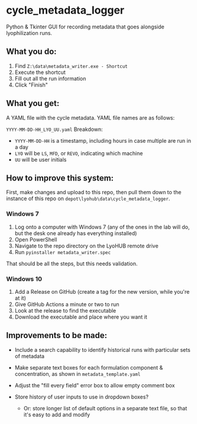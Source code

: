 # cycle_metadata_logger
Python & Tkinter GUI for recording metadata that goes alongside lyophilization runs.

## What you do:

1. Find `Z:\data\metadata_writer.exe - Shortcut`
1. Execute the shortcut
1. Fill out all the run information
1. Click "Finish"

## What you get:

A YAML file with the cycle metadata.
YAML file names are as follows:

`YYYY-MM-DD-HH_LYO_UU.yaml`
Breakdown:
- `YYYY-MM-DD-HH` is a timestamp, including hours in case multiple are run in a day
- `LYO` will be `LS`, `MFD`, or `REVO`, indicating which machine
- `UU` will be user initials

## How to improve this system:

First, make changes and upload to this repo, then pull them down to the instance of this repo on `depot\lyohub\data\cycle_metadata_logger`.
### Windows 7
1. Log onto a computer with Windows 7 (any of the ones in the lab will do, but the desk one already has everything installed)
1. Open PowerShell
1. Navigate to the repo directory on the LyoHUB remote drive
1. Run `pyinstaller metadata_writer.spec`

That should be all the steps, but this needs validation.

### Windows 10
1. Add a Release on GitHub (create a tag for the new version, while you're at it)
1. Give GitHub Actions a minute or two to run
1. Look at the release to find the executable
1. Download the executable and place where you want it


## Improvements to be made:

- Include a search capability to identify historical runs with particular sets of metadata
- Make separate text boxes for each formulation component & concentration, as shown in `metadata_template.yaml`

- Adjust the "fill every field" error box to allow empty comment box
- Store history of user inputs to use in dropdown boxes?
    - Or: store longer list of default options in a separate text file, so that it's easy to add and modify